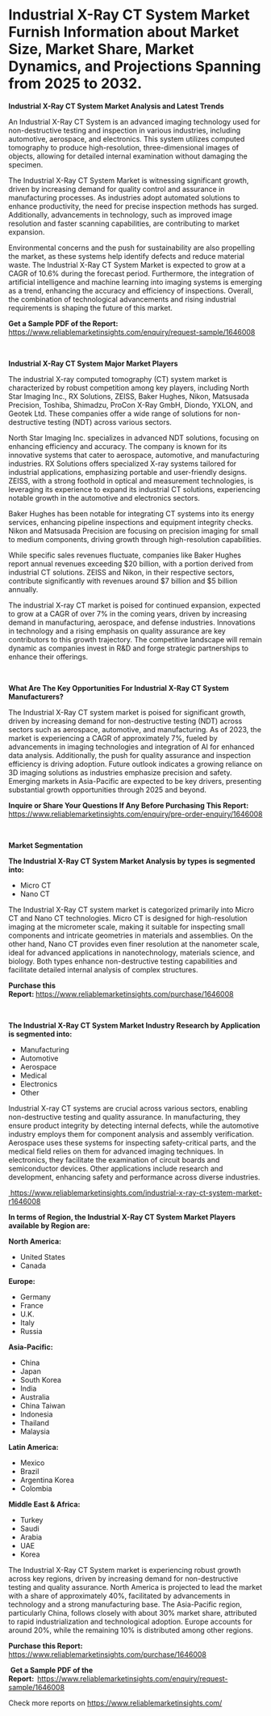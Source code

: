 <p><h1>Industrial X-Ray CT System Market Furnish Information about Market Size, Market Share, Market Dynamics, and Projections Spanning from 2025 to 2032.</h1></p><p><strong>Industrial X-Ray CT System Market Analysis and Latest Trends</strong></p>
<p><p>An Industrial X-Ray CT System is an advanced imaging technology used for non-destructive testing and inspection in various industries, including automotive, aerospace, and electronics. This system utilizes computed tomography to produce high-resolution, three-dimensional images of objects, allowing for detailed internal examination without damaging the specimen.</p><p>The Industrial X-Ray CT System Market is witnessing significant growth, driven by increasing demand for quality control and assurance in manufacturing processes. As industries adopt automated solutions to enhance productivity, the need for precise inspection methods has surged. Additionally, advancements in technology, such as improved image resolution and faster scanning capabilities, are contributing to market expansion. </p><p>Environmental concerns and the push for sustainability are also propelling the market, as these systems help identify defects and reduce material waste. The Industrial X-Ray CT System Market is expected to grow at a CAGR of 10.6% during the forecast period. Furthermore, the integration of artificial intelligence and machine learning into imaging systems is emerging as a trend, enhancing the accuracy and efficiency of inspections. Overall, the combination of technological advancements and rising industrial requirements is shaping the future of this market.</p></p>
<p><strong>Get a Sample PDF of the Report:&nbsp;</strong> <a href="https://www.reliablemarketinsights.com/enquiry/request-sample/1646008?utm_campaign=2981&utm_medium=2&utm_source=Github&utm_content=ia&utm_term=29032025&utm_id=industrial-x-ray-ct-system">https://www.reliablemarketinsights.com/enquiry/request-sample/1646008</a></p>
<p>&nbsp;</p>
<p><strong>Industrial X-Ray CT System Major Market Players</strong></p>
<p><p>The industrial X-ray computed tomography (CT) system market is characterized by robust competition among key players, including North Star Imaging Inc., RX Solutions, ZEISS, Baker Hughes, Nikon, Matsusada Precision, Toshiba, Shimadzu, ProCon X-Ray GmbH, Diondo, YXLON, and Geotek Ltd. These companies offer a wide range of solutions for non-destructive testing (NDT) across various sectors.</p><p>North Star Imaging Inc. specializes in advanced NDT solutions, focusing on enhancing efficiency and accuracy. The company is known for its innovative systems that cater to aerospace, automotive, and manufacturing industries. RX Solutions offers specialized X-ray systems tailored for industrial applications, emphasizing portable and user-friendly designs. ZEISS, with a strong foothold in optical and measurement technologies, is leveraging its experience to expand its industrial CT solutions, experiencing notable growth in the automotive and electronics sectors.</p><p>Baker Hughes has been notable for integrating CT systems into its energy services, enhancing pipeline inspections and equipment integrity checks. Nikon and Matsusada Precision are focusing on precision imaging for small to medium components, driving growth through high-resolution capabilities.</p><p>While specific sales revenues fluctuate, companies like Baker Hughes report annual revenues exceeding $20 billion, with a portion derived from industrial CT solutions. ZEISS and Nikon, in their respective sectors, contribute significantly with revenues around $7 billion and $5 billion annually. </p><p>The industrial X-ray CT market is poised for continued expansion, expected to grow at a CAGR of over 7% in the coming years, driven by increasing demand in manufacturing, aerospace, and defense industries. Innovations in technology and a rising emphasis on quality assurance are key contributors to this growth trajectory. The competitive landscape will remain dynamic as companies invest in R&D and forge strategic partnerships to enhance their offerings.</p></p>
<p>&nbsp;</p>
<p><strong>What Are The Key Opportunities For Industrial X-Ray CT System Manufacturers?</strong></p>
<p><p>The Industrial X-Ray CT system market is poised for significant growth, driven by increasing demand for non-destructive testing (NDT) across sectors such as aerospace, automotive, and manufacturing. As of 2023, the market is experiencing a CAGR of approximately 7%, fueled by advancements in imaging technologies and integration of AI for enhanced data analysis. Additionally, the push for quality assurance and inspection efficiency is driving adoption. Future outlook indicates a growing reliance on 3D imaging solutions as industries emphasize precision and safety. Emerging markets in Asia-Pacific are expected to be key drivers, presenting substantial growth opportunities through 2025 and beyond.</p></p>
<p><strong>Inquire or Share Your Questions If Any Before Purchasing This Report:</strong> <a href="https://www.reliablemarketinsights.com/enquiry/pre-order-enquiry/1646008?utm_campaign=2981&utm_medium=2&utm_source=Github&utm_content=ia&utm_term=29032025&utm_id=industrial-x-ray-ct-system">https://www.reliablemarketinsights.com/enquiry/pre-order-enquiry/1646008</a></p>
<p>&nbsp;</p>
<p><strong>Market Segmentation</strong></p>
<p><strong>The Industrial X-Ray CT System Market Analysis by types is segmented into:</strong></p>
<p><ul><li>Micro CT</li><li>Nano CT</li></ul></p>
<p><p>The Industrial X-Ray CT system market is categorized primarily into Micro CT and Nano CT technologies. Micro CT is designed for high-resolution imaging at the micrometer scale, making it suitable for inspecting small components and intricate geometries in materials and assemblies. On the other hand, Nano CT provides even finer resolution at the nanometer scale, ideal for advanced applications in nanotechnology, materials science, and biology. Both types enhance non-destructive testing capabilities and facilitate detailed internal analysis of complex structures.</p></p>
<p><strong>Purchase this Report:&nbsp;</strong><a href="https://www.reliablemarketinsights.com/purchase/1646008?utm_campaign=2981&utm_medium=2&utm_source=Github&utm_content=ia&utm_term=29032025&utm_id=industrial-x-ray-ct-system">https://www.reliablemarketinsights.com/purchase/1646008</a></p>
<p>&nbsp;</p>
<p><strong>The Industrial X-Ray CT System Market Industry Research by Application is segmented into:</strong></p>
<p><ul><li>Manufacturing</li><li>Automotive</li><li>Aerospace</li><li>Medical</li><li>Electronics</li><li>Other</li></ul></p>
<p><p>Industrial X-ray CT systems are crucial across various sectors, enabling non-destructive testing and quality assurance. In manufacturing, they ensure product integrity by detecting internal defects, while the automotive industry employs them for component analysis and assembly verification. Aerospace uses these systems for inspecting safety-critical parts, and the medical field relies on them for advanced imaging techniques. In electronics, they facilitate the examination of circuit boards and semiconductor devices. Other applications include research and development, enhancing safety and performance across diverse industries.</p></p>
<p><a href="https://www.reliablemarketinsights.com/industrial-x-ray-ct-system-market-r1646008?utm_campaign=2981&utm_medium=2&utm_source=Github&utm_content=ia&utm_term=29032025&utm_id=industrial-x-ray-ct-system">&nbsp;https://www.reliablemarketinsights.com/industrial-x-ray-ct-system-market-r1646008</a></p>
<p><strong>In terms of Region, the Industrial X-Ray CT System Market Players available by Region are:</strong></p>
<p>
    <p> <strong> North America: </strong>
        <ul>
            <li>United States</li>
            <li>Canada</li>
        </ul>
        </p> 
    <p> <strong> Europe: </strong>
        <ul>
            <li>Germany</li>
            <li>France</li>
            <li>U.K.</li>
            <li>Italy</li>
            <li>Russia</li>
        </ul>
        </p> 
    <p> <strong> Asia-Pacific: </strong>
        <ul>
            <li>China</li>
            <li>Japan</li>
            <li>South Korea</li>
            <li>India</li>
            <li>Australia</li>
            <li>China Taiwan</li>
            <li>Indonesia</li>
            <li>Thailand</li>
            <li>Malaysia</li>
        </ul>
        </p> 
    <p> <strong> Latin America: </strong>
        <ul>
            <li>Mexico</li>
            <li>Brazil</li>
            <li>Argentina Korea</li>
            <li>Colombia</li>
        </ul>
        </p> 
    <p> <strong> Middle East & Africa: </strong>
        <ul>
            <li>Turkey</li>
            <li>Saudi</li>
            <li>Arabia</li>
            <li>UAE</li>
            <li>Korea</li>
        </ul>
    </p>
    </p>
<p><p>The Industrial X-Ray CT System market is experiencing robust growth across key regions, driven by increasing demand for non-destructive testing and quality assurance. North America is projected to lead the market with a share of approximately 40%, facilitated by advancements in technology and a strong manufacturing base. The Asia-Pacific region, particularly China, follows closely with about 30% market share, attributed to rapid industrialization and technological adoption. Europe accounts for around 20%, while the remaining 10% is distributed among other regions.</p></p>
<p><strong>Purchase this Report: </strong><a href="https://www.reliablemarketinsights.com/purchase/1646008?utm_campaign=2981&utm_medium=2&utm_source=Github&utm_content=ia&utm_term=29032025&utm_id=industrial-x-ray-ct-system">https://www.reliablemarketinsights.com/purchase/1646008</a></p>
<p>&nbsp;<strong>Get a Sample PDF of the Report:&nbsp;&nbsp;</strong><a href="https://www.reliablemarketinsights.com/enquiry/request-sample/1646008?utm_campaign=2981&utm_medium=2&utm_source=Github&utm_content=ia&utm_term=29032025&utm_id=industrial-x-ray-ct-system">https://www.reliablemarketinsights.com/enquiry/request-sample/1646008</a></p>
<p><strong></strong></p>
<p>Check more reports on <a href="https://www.reliablemarketinsights.com/?utm_campaign=2981&utm_medium=2&utm_source=Github&utm_content=ia&utm_term=29032025&utm_id=industrial-x-ray-ct-system">https://www.reliablemarketinsights.com/</a></p>